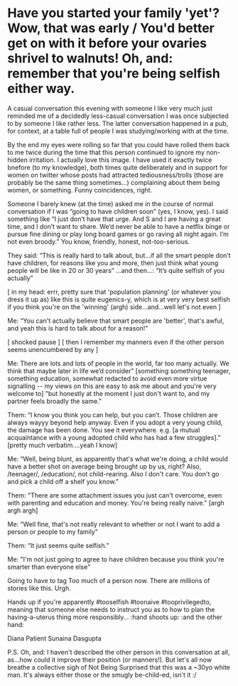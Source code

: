 # Have you started your family 'yet'? Wow, that was early / You'd better get on with it before your ovaries shrivel to walnuts! Oh, and: remember that you're being selfish either way.

A casual conversation this evening with someone I like very much just reminded me of a decidedly less-casual conversation I was once subjected to by someone I like rather less. The latter conversation happened in a pub, for context, at a table full of people I was studying/working with at the time.

By the end my eyes were rolling so far that you could have rolled them back to me twice during the time that this person continued to ignore my non-hidden irritation. I actually love this image. I have used it exactly twice bnefore (to my knowledge), both times quite deliberately and in support for women on twitter whose posts had attracted tediousness/trolls (those are probably be the same thing sometimes...) complaining about them being women, or something. Funny coincidences, right.

Someone I barely knew (at the time) asked me in the course of normal conversation if I was “going to have children soon” (yes, I know, yes). I said something like “I just don’t have that urge. And S and I are having a great time, and I don’t want to share. We’d never be able to have a netflix binge or pursue fine dining or play long board games or go raving all night again. I’m not even broody.” You know, friendly, honest, not-too-serious.

They said: “This is really hard to talk about, but…if all the smart people don’t have children, for reasons like you and more, then just think what young people will be like in 20 or 30 years” ...and then...: “It’s quite selfish of you actually”

[ in my head: errr, pretty sure that 'population planning' (or whatever you dress it up as) like this is quite eugenics-y, which is at very very best selfish if you think you're on the 'winning' (argh) side...and...well let's not even ]

Me: “You can't actually believe that smart people are 'better', that's awful, and yeah this is hard to talk about for a reason!"

[ shocked pause ]
[ then I remember my manners even if the other person seems unencumbered by any ]

Me: 
There are lots and lots of people in the world, far too many actually. We think that maybe later in life we’d consider” [something something teenager, something education, somewhat redacted to avoid even more virtue signalling -- my views on this are easy to ask me about and you're very welcome to] "but honestly at the moment I just don't want to, and my partner feels broadly the same."

Them: “I know you think you can help, but you can’t. Those children are always wayyy beyond help anyway. Even if you adopt a very young child, the damage has been done. You see it everywhere. e.g. [a mutual acquaintance with a young adopted child who has had a few struggles].” [pretty much verbatim....yeah I know]

Me: “Well, being blunt, as apparently that's what we're doing, a child would have a better shot on average being brought up by us, right? Also, /teenager/, /education/, not child-rearing. Also I don't care. You don't go and pick a child off a shelf you know.”

Them: "There are some attachment issues you just can't overcome, even with parenting and education and money. You're being really naive." [argh argh argh]

Me: "Well fine, that's not really relevant to whether or not I want to add a person or people to my family"

Them: “It just seems quite selfish.”

Me: "I'm not just going to agree to have children because you think you're smarter than everyone else"

Going to have to tag Too much of a person now. There are millions of stories like this. Urgh.

Hands up if you're apparently #tooselfish #toonaive #tooprivilegedto, meaning that someone else needs to instruct you as to how to plan the having-a-uterus thing more responsibly...
:hand shoots up: :and the other hand:

Diana Patient Sunaina Dasgupta

P.S. Oh, and: I haven't described the other person in this conversation at all, as...how could it improve their position (or manners!). But let's all now breathe a collective sigh of Not Being Surprised that this was a ~30yo white man. It's always either those or the smugly be-child-ed, isn't it :/
